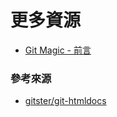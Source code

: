 # 更多資源

* [Git Magic - 前言](http://www-cs-students.stanford.edu/~blynn/gitmagic/intl/zh_tw/)

### 參考來源

* [gitster/git-htmldocs](https://github.com/gitster/git-htmldocs)